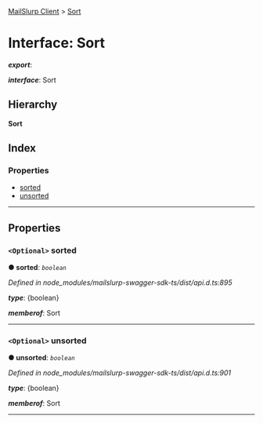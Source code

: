 [MailSlurp Client](../README.md) > [Sort](../interfaces/sort.md)

# Interface: Sort

*__export__*: 

*__interface__*: Sort

## Hierarchy

**Sort**

## Index

### Properties

* [sorted](sort.md#sorted)
* [unsorted](sort.md#unsorted)

---

## Properties

<a id="sorted"></a>

### `<Optional>` sorted

**● sorted**: *`boolean`*

*Defined in node_modules/mailslurp-swagger-sdk-ts/dist/api.d.ts:895*

*__type__*: {boolean}

*__memberof__*: Sort

___
<a id="unsorted"></a>

### `<Optional>` unsorted

**● unsorted**: *`boolean`*

*Defined in node_modules/mailslurp-swagger-sdk-ts/dist/api.d.ts:901*

*__type__*: {boolean}

*__memberof__*: Sort

___

